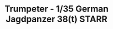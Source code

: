 ---
layout: product
title: "Trumpeter - 1/35 German Jagdpanzer 38(t) STARR"
price: "4200" 
desc: "N/A"
img_path: "/assets/img/TRU05524.webp"
brand: "N/A"
available: false
special_offer: false
new: false
soon: false
cat: "010000"
subcat: "013400"
subsubcat: "0N/A"
sifra: "TRU05524"
popular: false
---